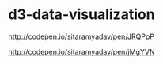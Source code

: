 # d3-data-visualization

http://codepen.io/sitaramyadav/pen/JRQPpP

http://codepen.io/sitaramyadav/pen/jMgYVN
